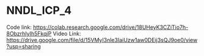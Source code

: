 # NNDL_ICP_4
Code link: https://colab.research.google.com/drive/18UHeyK3CZiTio7h-8ObzrhIyIh5FkqjP
Video Link: https://drive.google.com/file/d/15VMyI3nle3IaiUzw1aw0DEij3sQJ9oe0/view?usp=sharing
